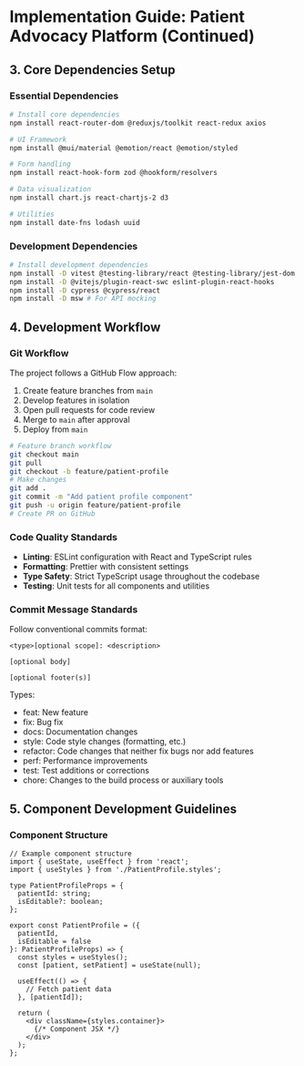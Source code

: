 # Implementation Guide: Patient Advocacy Platform (Continued)

## 3. Core Dependencies Setup

### Essential Dependencies
```bash
# Install core dependencies
npm install react-router-dom @reduxjs/toolkit react-redux axios

# UI Framework
npm install @mui/material @emotion/react @emotion/styled

# Form handling
npm install react-hook-form zod @hookform/resolvers

# Data visualization
npm install chart.js react-chartjs-2 d3

# Utilities
npm install date-fns lodash uuid
```

### Development Dependencies
```bash
# Install development dependencies
npm install -D vitest @testing-library/react @testing-library/jest-dom
npm install -D @vitejs/plugin-react-swc eslint-plugin-react-hooks
npm install -D cypress @cypress/react
npm install -D msw # For API mocking
```

## 4. Development Workflow

### Git Workflow

The project follows a GitHub Flow approach:

1. Create feature branches from `main`
2. Develop features in isolation
3. Open pull requests for code review
4. Merge to `main` after approval
5. Deploy from `main`

```bash
# Feature branch workflow
git checkout main
git pull
git checkout -b feature/patient-profile
# Make changes
git add .
git commit -m "Add patient profile component"
git push -u origin feature/patient-profile
# Create PR on GitHub
```

### Code Quality Standards

- **Linting**: ESLint configuration with React and TypeScript rules
- **Formatting**: Prettier with consistent settings
- **Type Safety**: Strict TypeScript usage throughout the codebase
- **Testing**: Unit tests for all components and utilities

### Commit Message Standards

Follow conventional commits format:
```
<type>[optional scope]: <description>

[optional body]

[optional footer(s)]
```

Types:
- feat: New feature
- fix: Bug fix
- docs: Documentation changes
- style: Code style changes (formatting, etc.)
- refactor: Code changes that neither fix bugs nor add features
- perf: Performance improvements
- test: Test additions or corrections
- chore: Changes to the build process or auxiliary tools

## 5. Component Development Guidelines

### Component Structure

```tsx
// Example component structure
import { useState, useEffect } from 'react';
import { useStyles } from './PatientProfile.styles';

type PatientProfileProps = {
  patientId: string;
  isEditable?: boolean;
};

export const PatientProfile = ({ 
  patientId, 
  isEditable = false 
}: PatientProfileProps) => {
  const styles = useStyles();
  const [patient, setPatient] = useState(null);
  
  useEffect(() => {
    // Fetch patient data
  }, [patientId]);
  
  return (
    <div className={styles.container}>
      {/* Component JSX */}
    </div>
  );
};
```
